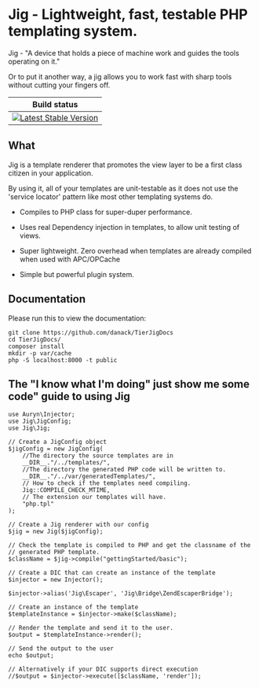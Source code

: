 # Jig - Lightweight, fast, testable PHP templating system.

Jig - "A device that holds a piece of machine work and guides the tools operating on it."

Or to put it another way, a jig allows you to work fast with sharp tools without cutting your fingers off.


<table>
    <thead>
        <tr>
            <th>Build status</th>
        </tr>
    </thead>
    <tbody>
        <tr>
            <td>
                <a href="https://travis-ci.org/Danack/Jig ">
                    <img src="https://travis-ci.org/Danack/Jig.png" alt="Latest Stable Version" style="max-width:100%;">
                </a>
            </td>
        </tr>
    </tbody>
</table>


## What

Jig is a template renderer that promotes the view layer to be a first class citizen in your application.

By using it, all of your templates are unit-testable as it does not use the 'service locator' pattern like most other templating systems do.

* Compiles to PHP class for super-duper performance.

* Uses real Dependency injection in templates, to allow unit testing of views.  

* Super lightweight. Zero overhead when templates are already compiled when used with APC/OPCache

* Simple but powerful plugin system.

## Documentation

Please run this to view the documentation:

```
git clone https://github.com/danack/TierJigDocs
cd TierJigDocs/
composer install
mkdir -p var/cache
php -S localhost:8000 -t public
```



## The "I know what I'm doing" just show me some code" guide to using Jig

```
use Auryn\Injector;
use Jig\JigConfig;
use Jig\Jig;

// Create a JigConfig object
$jigConfig = new JigConfig(
    //The directory the source templates are in
    __DIR__."/../templates/",
    //The directory the generated PHP code will be written to.
    __DIR__."/../var/generatedTemplates/",
    // How to check if the templates need compiling.
    Jig::COMPILE_CHECK_MTIME,
    // The extension our templates will have.
    "php.tpl"
);

// Create a Jig renderer with our config
$jig = new Jig($jigConfig);

// Check the template is compiled to PHP and get the classname of the
// generated PHP template.
$className = $jig->compile("gettingStarted/basic");

// Create a DIC that can create an instance of the template
$injector = new Injector();

$injector->alias('Jig\Escaper', 'Jig\Bridge\ZendEscaperBridge');

// Create an instance of the template
$templateInstance = $injector->make($className);

// Render the template and send it to the user.
$output = $templateInstance->render();

// Send the output to the user
echo $output;

// Alternatively if your DIC supports direct execution 
//$output = $injector->execute([$className, 'render']);
```

